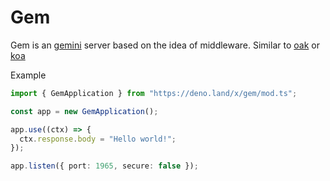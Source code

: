 # Gem

Gem is an [gemini](https://gemini.circumlunar.space) server based on the idea of
middleware. Similar to [oak](https://github.com/oakserver/oak) or
[koa](https://github.com/koajs/koa/)

Example

```ts
import { GemApplication } from "https://deno.land/x/gem/mod.ts";

const app = new GemApplication();

app.use((ctx) => {
  ctx.response.body = "Hello world!";
});

app.listen({ port: 1965, secure: false });
```
